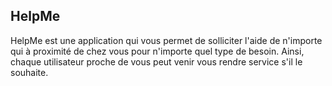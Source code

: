 ## HelpMe

HelpMe est une application qui vous permet de solliciter l'aide de n'importe qui à proximité de chez vous pour n'importe quel type de besoin.
Ainsi, chaque utilisateur proche de vous peut venir vous rendre service s'il le souhaite.
